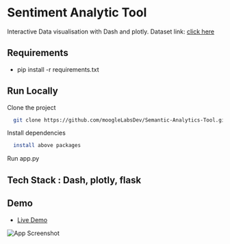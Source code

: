 
# Sentiment Analytic Tool

Interactive Data visualisation with Dash and plotly.
Dataset link: [click here](https://www.kaggle.com/jessicali9530/kuc-hackathon-winter-2018)
## Requirements

- pip install -r requirements.txt





  
## Run Locally

Clone the project

```bash
  git clone https://github.com/moogleLabsDev/Semantic-Analytics-Tool.git
```


Install dependencies

```bash
  install above packages
```

Run app.py



  
## Tech Stack : Dash, plotly, flask


## Demo

- [Live Demo](http://mvp.moogle.co:9042/)
                     
![App Screenshot](20211203_164641.gif)
  
